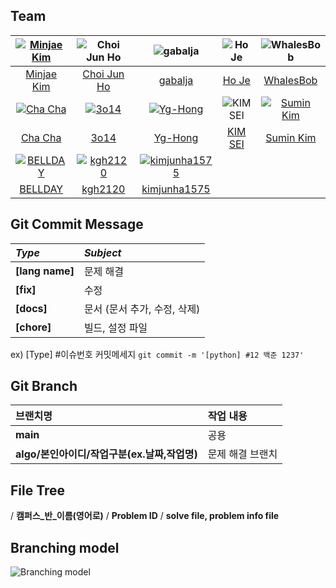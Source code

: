 ## Team


| [![Minjae Kim](https://avatars.githubusercontent.com/u/33440010)](https://github.com/minjae9610) |                    ![Choi Jun Ho](https://avatars.githubusercontent.com/u/39554558)                     |                ![gabalja](https://avatars.githubusercontent.com/u/80046476)                |  ![Ho Je](https://avatars.githubusercontent.com/u/83208807)  | ![WhalesBob](https://avatars.githubusercontent.com/u/96509257) |
|:------------------------------------------------------------------------------------------------:|:-------------------------------------------------------------------------------------------------------:| :----------------------------------------------------------------------------------------: | :----------------------------------------------------------: | :------------------------------------------------------------: |
|                           [Minjae Kim](https://github.com/minjae9610)                            |                             [Choi Jun Ho](https://github.com/junhochoi-dev)                             |                           [gabalja](https://github.com/gabalja)                            |             [Ho Je](https://github.com/zini9188)             |           [WhalesBob](https://github.com/WhalesBob)            |
|  [![Cha Cha](https://avatars.githubusercontent.com/u/90785316)](https://github.com/ChaCha3088)   |          [![3o14](https://avatars.githubusercontent.com/u/101818687)](https://github.com/3o14)          | [![Yg-Hong](https://avatars.githubusercontent.com/u/89956603)](https://github.com/Yg-Hong) | ![KIM SEI](https://avatars.githubusercontent.com/u/74192619) |  [![Sumin Kim](https://avatars.githubusercontent.com/u/87856793)](https://github.com/Sumin-Kim-dev)                                                             |
|                             [Cha Cha](https://github.com/ChaCha3088)                             |                                     [3o14](https://github.com/3o14)                                     |                           [Yg-Hong](https://github.com/Yg-Hong)                            |           [KIM SEI](https://github.com/KIMSEI1124)           |       [Sumin Kim](https://github.com/Sumin-Kim-dev)                                                         |
|    [![BELLDAY](https://avatars.githubusercontent.com/u/92672351)](https://github.com/bellday)    |       [![kgh2120](https://avatars.githubusercontent.com/u/76154390)](https://github.com/kgh2120)        | [![kimjunha1575](https://avatars.githubusercontent.com/u/121413081)](https://github.com/kimjunha1575) |
|                             [BELLDAY](https://github.com/bellday)                                |                                                 [kgh2120](https://github.com/kgh2120)                   | [kimjunha1575](https://github.com/kimjunha1575) |


## Git Commit Message

| _Type_          | _Subject_                    |
| :-------------- | :--------------------------- |
| **[lang name]** | 문제 해결                    |
| **[fix]**       | 수정                         |
| **[docs]**      | 문서 (문서 추가, 수정, 삭제) |
| **[chore]**     | 빌드, 설정 파일              |

ex) [Type] #이슈번호 커밋메세지 `git commit -m '[python] #12 백준 1237'`

## Git Branch

| 브랜치명                                     | 작업 내용        |
| :------------------------------------------- | :--------------- |
| **main**                                     | 공용             |
| **algo/본인아이디/작업구분(ex.날짜,작업명)** | 문제 해결 브랜치 |

## File Tree

/ **캠퍼스_반_이름(영어로)** / **Problem ID** / **solve file, problem info file**

## Branching model

![Branching model](https://github.com/SSAFY-10th/algorithm/assets/33440010/3d370256-db41-43c5-8043-cc50d0b4a880)
